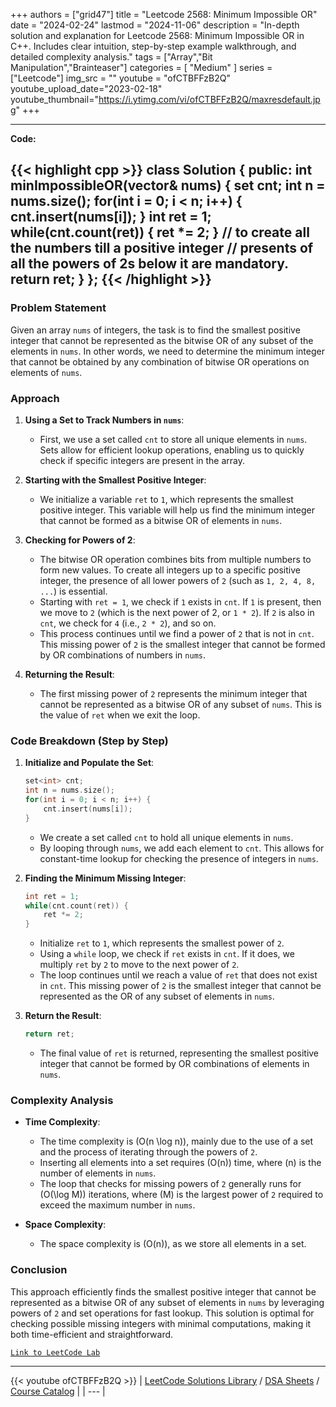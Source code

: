 
+++
authors = ["grid47"]
title = "Leetcode 2568: Minimum Impossible OR"
date = "2024-02-24"
lastmod = "2024-11-06"
description = "In-depth solution and explanation for Leetcode 2568: Minimum Impossible OR in C++. Includes clear intuition, step-by-step example walkthrough, and detailed complexity analysis."
tags = ["Array","Bit Manipulation","Brainteaser"]
categories = [
    "Medium"
]
series = ["Leetcode"]
img_src = ""
youtube = "ofCTBFFzB2Q"
youtube_upload_date="2023-02-18"
youtube_thumbnail="https://i.ytimg.com/vi/ofCTBFFzB2Q/maxresdefault.jpg"
+++



---
**Code:**

{{< highlight cpp >}}
class Solution {
public:
    int minImpossibleOR(vector<int>& nums) {
        set<int> cnt;
        int n = nums.size();
        for(int i = 0; i < n; i++) {
            cnt.insert(nums[i]);
        }
        int ret = 1;
        while(cnt.count(ret)) {
            ret *= 2;
        }
        // to create all the numbers till a positive integer
        // presents of all the powers of 2s below it are mandatory.
        return ret;
    }
};
{{< /highlight >}}
---

### Problem Statement

Given an array `nums` of integers, the task is to find the smallest positive integer that cannot be represented as the bitwise OR of any subset of the elements in `nums`. In other words, we need to determine the minimum integer that cannot be obtained by any combination of bitwise OR operations on elements of `nums`.

### Approach

1. **Using a Set to Track Numbers in `nums`**:
   - First, we use a set called `cnt` to store all unique elements in `nums`. Sets allow for efficient lookup operations, enabling us to quickly check if specific integers are present in the array.
   
2. **Starting with the Smallest Positive Integer**:
   - We initialize a variable `ret` to `1`, which represents the smallest positive integer. This variable will help us find the minimum integer that cannot be formed as a bitwise OR of elements in `nums`.
   
3. **Checking for Powers of 2**:
   - The bitwise OR operation combines bits from multiple numbers to form new values. To create all integers up to a specific positive integer, the presence of all lower powers of `2` (such as `1, 2, 4, 8, ...`) is essential.
   - Starting with `ret = 1`, we check if `1` exists in `cnt`. If `1` is present, then we move to `2` (which is the next power of 2, or `1 * 2`). If `2` is also in `cnt`, we check for `4` (i.e., `2 * 2`), and so on.
   - This process continues until we find a power of `2` that is not in `cnt`. This missing power of `2` is the smallest integer that cannot be formed by OR combinations of numbers in `nums`.

4. **Returning the Result**:
   - The first missing power of `2` represents the minimum integer that cannot be represented as a bitwise OR of any subset of `nums`. This is the value of `ret` when we exit the loop.

### Code Breakdown (Step by Step)

1. **Initialize and Populate the Set**:
   ```cpp
   set<int> cnt;
   int n = nums.size();
   for(int i = 0; i < n; i++) {
       cnt.insert(nums[i]);
   }
   ```
   - We create a set called `cnt` to hold all unique elements in `nums`.
   - By looping through `nums`, we add each element to `cnt`. This allows for constant-time lookup for checking the presence of integers in `nums`.

2. **Finding the Minimum Missing Integer**:
   ```cpp
   int ret = 1;
   while(cnt.count(ret)) {
       ret *= 2;
   }
   ```
   - Initialize `ret` to `1`, which represents the smallest power of `2`.
   - Using a `while` loop, we check if `ret` exists in `cnt`. If it does, we multiply `ret` by `2` to move to the next power of `2`.
   - The loop continues until we reach a value of `ret` that does not exist in `cnt`. This missing power of `2` is the smallest integer that cannot be represented as the OR of any subset of elements in `nums`.

3. **Return the Result**:
   ```cpp
   return ret;
   ```
   - The final value of `ret` is returned, representing the smallest positive integer that cannot be formed by OR combinations of elements in `nums`.

### Complexity Analysis

- **Time Complexity**:
  - The time complexity is \(O(n \log n)\), mainly due to the use of a set and the process of iterating through the powers of `2`.
  - Inserting all elements into a set requires \(O(n)\) time, where \(n\) is the number of elements in `nums`.
  - The loop that checks for missing powers of `2` generally runs for \(O(\log M)\) iterations, where \(M\) is the largest power of `2` required to exceed the maximum number in `nums`.

- **Space Complexity**:
  - The space complexity is \(O(n)\), as we store all elements in a set.

### Conclusion

This approach efficiently finds the smallest positive integer that cannot be represented as a bitwise OR of any subset of elements in `nums` by leveraging powers of `2` and set operations for fast lookup. This solution is optimal for checking possible missing integers with minimal computations, making it both time-efficient and straightforward.

[`Link to LeetCode Lab`](https://leetcode.com/problems/minimum-impossible-or/description/)

---
{{< youtube ofCTBFFzB2Q >}}
| [LeetCode Solutions Library](https://grid47.xyz/leetcode/) / [DSA Sheets](https://grid47.xyz/sheets/) / [Course Catalog](https://grid47.xyz/courses/) |
| --- |
